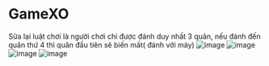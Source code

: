 # GameXO
Sửa lại luật chơi là người chơi chỉ được đánh duy nhất 3 quân, nếu đánh đến quân thứ 4 thì quân đầu tiên sẽ biến mất( đánh với máy)
![image](https://github.com/user-attachments/assets/1796a88f-5c88-4bc2-a6ac-1aeecff98cc4)
![image](https://github.com/user-attachments/assets/1cdc97e4-eeda-46e9-8331-454533d4dfb0)
![image](https://github.com/user-attachments/assets/5f633ba3-bc22-4283-acb0-d65f78d0a6c5)
![image](https://github.com/user-attachments/assets/cbc9e219-9b14-476b-b13c-9ce41fb43aed)

